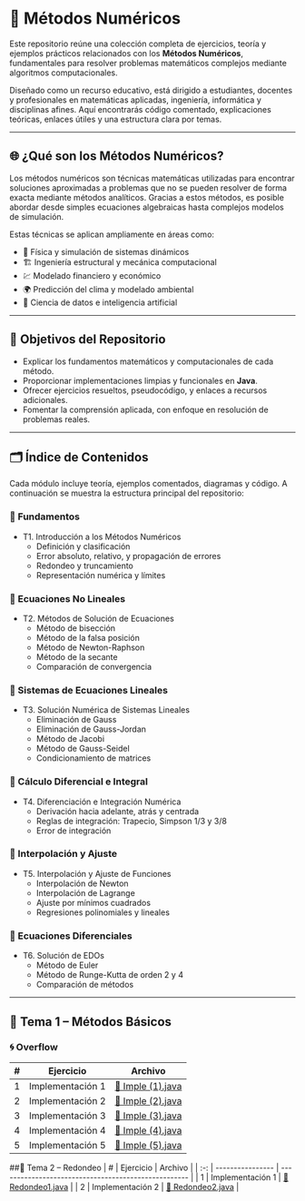 # 📘 Métodos Numéricos

Este repositorio reúne una colección completa de ejercicios, teoría y ejemplos prácticos relacionados con los **Métodos Numéricos**, fundamentales para resolver problemas matemáticos complejos mediante algoritmos computacionales.

Diseñado como un recurso educativo, está dirigido a estudiantes, docentes y profesionales en matemáticas aplicadas, ingeniería, informática y disciplinas afines. Aquí encontrarás código comentado, explicaciones teóricas, enlaces útiles y una estructura clara por temas.

---

## 🌐 ¿Qué son los Métodos Numéricos?

Los métodos numéricos son técnicas matemáticas utilizadas para encontrar soluciones aproximadas a problemas que no se pueden resolver de forma exacta mediante métodos analíticos. Gracias a estos métodos, es posible abordar desde simples ecuaciones algebraicas hasta complejos modelos de simulación.

Estas técnicas se aplican ampliamente en áreas como:
- 🔬 Física y simulación de sistemas dinámicos
- 🏗️ Ingeniería estructural y mecánica computacional
- 💹 Modelado financiero y económico
- 🌍 Predicción del clima y modelado ambiental
- 🧠 Ciencia de datos e inteligencia artificial

---

## 🎯 Objetivos del Repositorio

- Explicar los fundamentos matemáticos y computacionales de cada método.
- Proporcionar implementaciones limpias y funcionales en **Java**.
- Ofrecer ejercicios resueltos, pseudocódigo, y enlaces a recursos adicionales.
- Fomentar la comprensión aplicada, con enfoque en resolución de problemas reales.

---

## 🗂️ Índice de Contenidos

Cada módulo incluye teoría, ejemplos comentados, diagramas y código. A continuación se muestra la estructura principal del repositorio:

### 🔹 Fundamentos

- T1. Introducción a los Métodos Numéricos
  - Definición y clasificación
  - Error absoluto, relativo, y propagación de errores
  - Redondeo y truncamiento
  - Representación numérica y límites

### 🔹 Ecuaciones No Lineales

- T2. Métodos de Solución de Ecuaciones
  - Método de bisección
  - Método de la falsa posición
  - Método de Newton-Raphson
  - Método de la secante
  - Comparación de convergencia

### 🔹 Sistemas de Ecuaciones Lineales

- T3. Solución Numérica de Sistemas Lineales
  - Eliminación de Gauss
  - Eliminación de Gauss-Jordan
  - Método de Jacobi
  - Método de Gauss-Seidel
  - Condicionamiento de matrices

### 🔹 Cálculo Diferencial e Integral

- T4. Diferenciación e Integración Numérica
  - Derivación hacia adelante, atrás y centrada
  - Reglas de integración: Trapecio, Simpson 1/3 y 3/8
  - Error de integración

### 🔹 Interpolación y Ajuste

- T5. Interpolación y Ajuste de Funciones
  - Interpolación de Newton
  - Interpolación de Lagrange
  - Ajuste por mínimos cuadrados
  - Regresiones polinomiales y lineales

### 🔹 Ecuaciones Diferenciales

- T6. Solución de EDOs
  - Método de Euler
  - Método de Runge-Kutta de orden 2 y 4
  - Comparación de métodos

---




## 🔹 Tema 1 – Métodos Básicos

### 🌀 Overflow

| # | Ejercicio | Archivo |
|:-:|-----------|---------|
| 1 | Implementación 1 | [📄 Imple (1).java](./Tema1/Overflow/Imple%20(1).java) |
| 2 | Implementación 2 | [📄 Imple (2).java](./Tema1/Overflow/Imple%20(2).java) |
| 3 | Implementación 3 | [📄 Imple (3).java](./Tema1/Overflow/Imple%20(3).java) |
| 4 | Implementación 4 | [📄 Imple (4).java](./Tema1/Overflow/Imple%20(4).java) |
| 5 | Implementación 5 | [📄 Imple (5).java](./Tema1/Overflow/Imple%20(5).java) |

##🔹 Tema 2 – Redondeo
|  #  | Ejercicio        | Archivo                                              |
| :-: | ---------------- | ---------------------------------------------------- |
|  1  | Implementación 1 | [📄 Redondeo1.java](./Tema2/Redondeo/Redondeo1.java) |
|  2  | Implementación 2 | [📄 Redondeo2.java](./Tema2/Redondeo/Redondeo2.java) |




